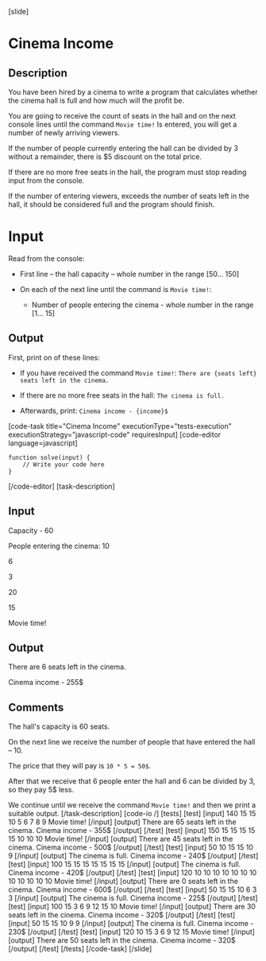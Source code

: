 [slide]
# Cinema Income

## Description

You have been hired by a cinema to write a program that calculates whether the cinema hall is full and how much will the profit be.

You are going to receive the count of seats in the hall and on the next console lines until the command `Movie time!` Is entered, you will get a number of newly arriving viewers.

If the number of people currently entering the hall can be divided by 3 without a remainder, there is $5 discount on the total price.

If there are no more free seats in the hall, the program must stop reading input from the console.

If the number of entering viewers, exceeds the number of seats left in the hall, it should be considered full and the program should finish.


# Input
Read from the console:

- First line – the hall capacity – whole number in the range  \[50... 150\]

- On each of the next line until the command is  `Movie time!`:
	- Number of people entering the cinema - whole number in the range  \[1… 15\]

## Output
First, print on of these lines:

- If you have received the command `Movie time!`: 
`There are {seats left} seats left in the cinema.`

- If there are no more free seats in the hall: 
`The cinema is full.`

- Afterwards, print: 
`Cinema income - {income}$`

[code-task title="Cinema Income" executionType="tests-execution" executionStrategy="javascript-code" requiresInput]
[code-editor language=javascript]
```
function solve(input) {
	// Write your code here
}
```
[/code-editor]
[task-description]
## Input
Capacity - 60

People entering the cinema:
10

6

3

20

15

Movie time!

## Output
There are 6 seats left in the cinema.

Cinema income - 255$

## Comments
The hall's capacity is 60 seats. 

On the next line we receive the number of people that have entered the hall – 10. 

The price that they will pay is `10 * 5 = 50$`. 

After that we receive that 6 people enter the hall and 6 can be divided by 3, so they pay 5$ less. 

We continue until we receive the command `Movie time!` and then we print a suitable output.
[/task-description]
[code-io /]
[tests]
[test]
[input]
140
15
15
10
5
6
7
8
9
Movie time!
[/input]
[output]
There are 65 seats left in the cinema.
Cinema income - 355$
[/output]
[/test]
[test]
[input]
150
15
15
15
15
15
10
10
10
Movie time!
[/input]
[output]
There are 45 seats left in the cinema.
Cinema income - 500$
[/output]
[/test]
[test]
[input]
50
10
15
15
10
9
[/input]
[output]
The cinema is full.
Cinema income - 240$
[/output]
[/test]
[test]
[input]
100
15
15
15
15
15
15
15
[/input]
[output]
The cinema is full.
Cinema income - 420$
[/output]
[/test]
[test]
[input]
120
10
10
10
10
10
10
10
10
10
10
10
10
Movie time!
[/input]
[output]
There are 0 seats left in the cinema.
Cinema income - 600$
[/output]
[/test]
[test]
[input]
50
15
15
10
6
3
3
[/input]
[output]
The cinema is full.
Cinema income - 225$
[/output]
[/test]
[test]
[input]
100
15
3
6
9
12
15
10
Movie time!
[/input]
[output]
There are 30 seats left in the cinema.
Cinema income - 320$
[/output]
[/test]
[test]
[input]
50
15
15
10
9
9
[/input]
[output]
The cinema is full.
Cinema income - 230$
[/output]
[/test]
[test]
[input]
120
10
15
3
6
9
12
15
Movie time!
[/input]
[output]
There are 50 seats left in the cinema.
Cinema income - 320$
[/output]
[/test]
[/tests]
[/code-task]
[/slide]